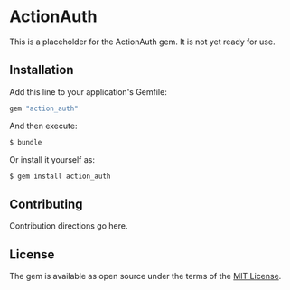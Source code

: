 # ActionAuth
This is a placeholder for the ActionAuth gem.  It is not yet ready for use.

## Installation
Add this line to your application's Gemfile:

```ruby
gem "action_auth"
```

And then execute:
```bash
$ bundle
```

Or install it yourself as:
```bash
$ gem install action_auth
```

## Contributing
Contribution directions go here.

## License
The gem is available as open source under the terms of the [MIT License](https://opensource.org/licenses/MIT).
